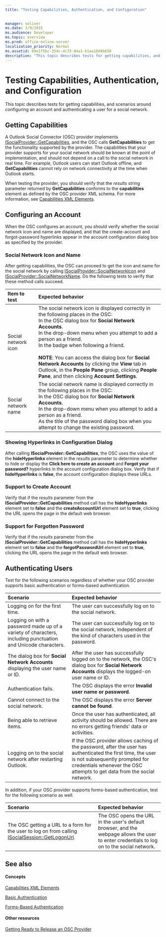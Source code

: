 ```yaml
---
title: "Testing Capabilities, Authentication, and Configuration"
 
 
manager: soliver
ms.date: 3/9/2015
ms.audience: Developer
ms.topic: overview
ms.prod: office-online-server
localization_priority: Normal
ms.assetid: 69e1f5bc-354c-4c33-84a1-b1aa10d4b650
description: "This topic describes tests for getting capabilities, and scenarios around configuring an account and authenticating a user for a social network."
---
```


# Testing Capabilities, Authentication, and Configuration

This topic describes tests for getting capabilities, and scenarios around configuring an account and authenticating a user for a social network.
  
## Getting Capabilities

A Outlook Social Connector (OSC) provider implements [ISocialProvider::GetCapabilities](isocialprovider-getcapabilities.md), and the OSC calls **GetCapabilities** to get the functionality supported by the provider. The capabilities that your provider supports for your social network should be known at the point of implementation, and should not depend on a call to the social network in real time. For example, Outlook users can start Outlook offline, and **GetCapabilities** cannot rely on network connectivity at the time when Outlook starts. 
  
When testing the provider, you should verify that the  _results_ string parameter returned by **GetCapabilities** conforms to the **capabilities** element as defined by the OSC provider XML schema. For more information, see [Capabilities XML Elements](capabilities-xml-elements.md).
  
## Configuring an Account

When the OSC configures an account, you should verify whether the social network icon and name are displayed, and that the create-account and forgot-password hyperlinks appear in the account configuration dialog box as specified by the provider.
  
### Social Network Icon and Name

After getting capabilities, the OSC can proceed to get the icon and name for the social network by calling [ISocialProvider::SocialNetworkIcon](isocialprovider-socialnetworkicon.md) and [ISocialProvider::SocialNetworkName](isocialprovider-socialnetworkname.md). Do the following tests to verify that these method calls succeed.
  
|**Item to test**|**Expected behavior**|
|:-----|:-----|
|Social network icon  <br/> | The social network icon is displayed correctly in the following places in the OSC:  <br/>  In the OSC dialog box for **Social Network Accounts**.  <br/>  In the drop-down menu when you attempt to add a person as a friend.  <br/>  In the badge when following a friend.  <br/> <br/>**NOTE**:  You can access the dialog box for **Social Network Accounts** by clicking the **View** tab in Outlook, in the **People Pane** group, clicking **People Pane**, and then clicking **Account Settings**.           |
|Social network name  <br/> | The social network name is displayed correctly in the following places in the OSC:  <br/>  In the OSC dialog box for **Social Network Accounts**.  <br/>  In the drop-down menu when you attempt to add a person as a friend.  <br/>  As the title of the password dialog box when you attempt to change the existing password.  <br/> |
   
### Showing Hyperlinks in Configuration Dialog

After calling **ISocialProvider::GetCapabilities**, the OSC uses the value of the **hideHyperlinks** element in the  _results_ parameter to determine whether to hide or display the **Click here to create an account** and **Forgot your password?** hyperlinks in the account configuration dialog box. Verify that if **hideHyperlinks** is **false**, the account configuration displays these URLs.
  
### Support to Create Account

Verify that if the  _results_ parameter from the **ISocialProvider::GetCapabilities** method call has the **hideHyperlinks** element set to **false** and the **createAccountUrl** element set to **true**, clicking the URL opens the page in the default web browser.
  
### Support for Forgotten Password

Verify that if the  _results_ parameter from the **ISocialProvider::GetCapabilities** method call has the **hideHyperlinks** element set to **false** and the **forgotPasswordUrl** element set to **true**, clicking the URL opens the page in the default web browser.
  
## Authenticating Users

Test for the following scenarios regardless of whether your OSC provider supports basic authentication or forms-based authentication.
  
|**Scenario**|**Expected behavior**|
|:-----|:-----|
|Logging on for the first time.  <br/> |The user can successfully log on to the social network.  <br/> |
|Logging on with a password made up of a variety of characters, including punctuation and Unicode characters.  <br/> |The user can successfully log on to the social network, independent of the kind of characters used in the password.  <br/> |
|The dialog box for **Social Network Accounts** displaying the user name or ID.  <br/> |After the user has successfully logged on to the network, the OSC's dialog box for **Social Network Accounts** displays the logged-on user name or ID.  <br/> |
|Authentication fails.  <br/> |The OSC displays the error **Invalid user name or password**.  <br/> |
|Cannot connect to the social network.  <br/> |The OSC displays the error **Server cannot be found**.  <br/> |
|Being able to retrieve items.  <br/> |Once the user has authenticated, all activity should be allowed. There are no errors getting friends' data or activities.  <br/> |
|Logging on to the social network after restarting Outlook.  <br/> |If the OSC provider allows caching of the password, after the user has authenticated the first time, the user is not subsequently prompted for credentials whenever the OSC attempts to get data from the social network.  <br/> |
   
In addition, if your OSC provider supports forms-based authentication, test for the following scenario as well.
  
|**Scenario**|**Expected behavior**|
|:-----|:-----|
|The OSC getting a URL to a form for the user to log on from calling [ISocialSession::GetLogonUrl](isocialsession-getlogonurl.md).  <br/> |The OSC opens the URL in the user's default browser, and the webpage allows the user to enter credentials to log on to the social network.  <br/> |
   
## See also

#### Concepts

[Capabilities XML Elements](capabilities-xml-elements.md)
  
[Basic Authentication](basic-authentication.md)
  
[Forms-Based Authentication](forms-based-authentication.md)
#### Other resources

[Getting Ready to Release an OSC Provider](getting-ready-to-release-an-osc-provider.md)

